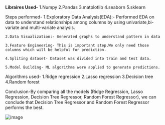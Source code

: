 **Libraires Used-**
	1.Numpy
	2.Pandas
	3.matplotlib
	4.seaborn
	5.sklearn

Steps performed-
	1.Exploratory Data Analysis(EDA):- Performed EDA on data to understand relationships among columns by using univariate,bi-variate and multi-variate analysis.

	2.Data Visualization:- Generated graphs to understand pattern in data

	3.Feature Engineering- This is important step.We only need those columns which will be helpful for prediction.

	4.Spliting dataset- Dataset was divided into train and test data.

	5.Model Building- ML algorithms were applied to generate predictions.

Algorithms used- 
	1.Ridge regression
	2.Lasso regression
	3.Decision tree 
	4.Random forest

Conclusion-By comparing all the models (Ridge Regression, Lasso Regression, Decision Tree Regressor, Random Forest Regressor), we can conclude that Decision Tree Regressor and Random Forest Regressor performs the best.

![image](https://user-images.githubusercontent.com/68941939/190351763-eefa9e90-0ba8-4afa-920f-b5604a16ebda.png)
